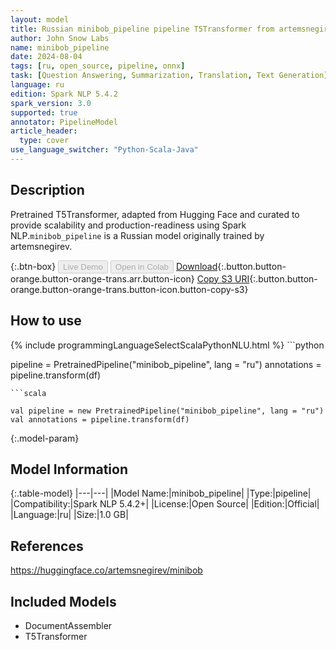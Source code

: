 ```yaml
---
layout: model
title: Russian minibob_pipeline pipeline T5Transformer from artemsnegirev
author: John Snow Labs
name: minibob_pipeline
date: 2024-08-04
tags: [ru, open_source, pipeline, onnx]
task: [Question Answering, Summarization, Translation, Text Generation]
language: ru
edition: Spark NLP 5.4.2
spark_version: 3.0
supported: true
annotator: PipelineModel
article_header:
  type: cover
use_language_switcher: "Python-Scala-Java"
---
```


## Description

Pretrained T5Transformer, adapted from Hugging Face and curated to provide scalability and production-readiness using Spark NLP.`minibob_pipeline` is a Russian model originally trained by artemsnegirev.

{:.btn-box}
<button class="button button-orange" disabled>Live Demo</button>
<button class="button button-orange" disabled>Open in Colab</button>
[Download](https://s3.amazonaws.com/auxdata.johnsnowlabs.com/public/models/minibob_pipeline_ru_5.4.2_3.0_1722730259753.zip){:.button.button-orange.button-orange-trans.arr.button-icon}
[Copy S3 URI](s3://auxdata.johnsnowlabs.com/public/models/minibob_pipeline_ru_5.4.2_3.0_1722730259753.zip){:.button.button-orange.button-orange-trans.button-icon.button-copy-s3}

## How to use



<div class="tabs-box" markdown="1">
{% include programmingLanguageSelectScalaPythonNLU.html %}
```python

pipeline = PretrainedPipeline("minibob_pipeline", lang = "ru")
annotations =  pipeline.transform(df)   

```
```scala

val pipeline = new PretrainedPipeline("minibob_pipeline", lang = "ru")
val annotations = pipeline.transform(df)

```
</div>

{:.model-param}
## Model Information

{:.table-model}
|---|---|
|Model Name:|minibob_pipeline|
|Type:|pipeline|
|Compatibility:|Spark NLP 5.4.2+|
|License:|Open Source|
|Edition:|Official|
|Language:|ru|
|Size:|1.0 GB|

## References

https://huggingface.co/artemsnegirev/minibob

## Included Models

- DocumentAssembler
- T5Transformer